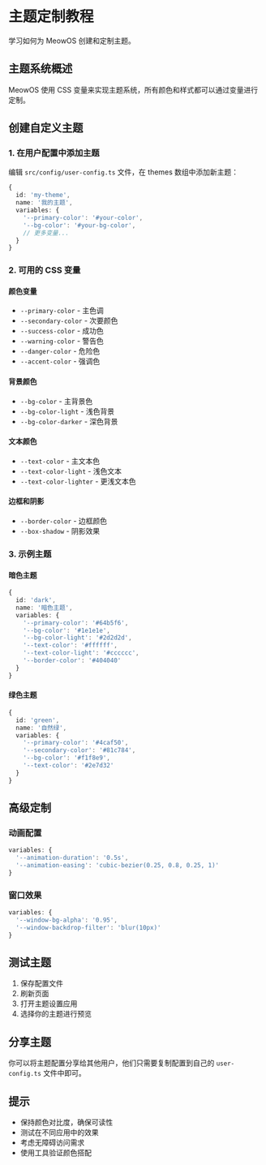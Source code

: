 # 主题定制教程

学习如何为 MeowOS 创建和定制主题。

## 主题系统概述

MeowOS 使用 CSS 变量来实现主题系统，所有颜色和样式都可以通过变量进行定制。

## 创建自定义主题

### 1. 在用户配置中添加主题

编辑 `src/config/user-config.ts` 文件，在 themes 数组中添加新主题：

```typescript
{
  id: 'my-theme',
  name: '我的主题',
  variables: {
    '--primary-color': '#your-color',
    '--bg-color': '#your-bg-color',
    // 更多变量...
  }
}
```

### 2. 可用的 CSS 变量

#### 颜色变量
- `--primary-color` - 主色调
- `--secondary-color` - 次要颜色
- `--success-color` - 成功色
- `--warning-color` - 警告色
- `--danger-color` - 危险色
- `--accent-color` - 强调色

#### 背景颜色
- `--bg-color` - 主背景色
- `--bg-color-light` - 浅色背景
- `--bg-color-darker` - 深色背景

#### 文本颜色
- `--text-color` - 主文本色
- `--text-color-light` - 浅色文本
- `--text-color-lighter` - 更浅文本色

#### 边框和阴影
- `--border-color` - 边框颜色
- `--box-shadow` - 阴影效果

### 3. 示例主题

#### 暗色主题
```typescript
{
  id: 'dark',
  name: '暗色主题',
  variables: {
    '--primary-color': '#64b5f6',
    '--bg-color': '#1e1e1e',
    '--bg-color-light': '#2d2d2d',
    '--text-color': '#ffffff',
    '--text-color-light': '#cccccc',
    '--border-color': '#404040'
  }
}
```

#### 绿色主题
```typescript
{
  id: 'green',
  name: '自然绿',
  variables: {
    '--primary-color': '#4caf50',
    '--secondary-color': '#81c784',
    '--bg-color': '#f1f8e9',
    '--text-color': '#2e7d32'
  }
}
```

## 高级定制

### 动画配置
```typescript
variables: {
  '--animation-duration': '0.5s',
  '--animation-easing': 'cubic-bezier(0.25, 0.8, 0.25, 1)'
}
```

### 窗口效果
```typescript
variables: {
  '--window-bg-alpha': '0.95',
  '--window-backdrop-filter': 'blur(10px)'
}
```

## 测试主题

1. 保存配置文件
2. 刷新页面
3. 打开主题设置应用
4. 选择你的主题进行预览

## 分享主题

你可以将主题配置分享给其他用户，他们只需要复制配置到自己的 `user-config.ts` 文件中即可。

## 提示

- 保持颜色对比度，确保可读性
- 测试在不同应用中的效果
- 考虑无障碍访问需求
- 使用工具验证颜色搭配
